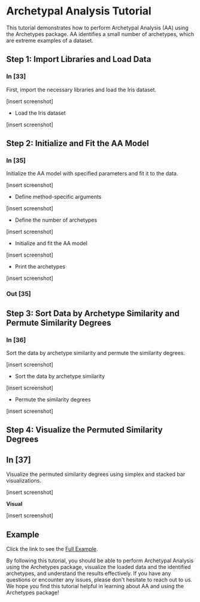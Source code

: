 # Archetypal Analysis Tutorial

This tutorial demonstrates how to perform Archetypal Analysis (AA) using the Archetypes package. AA identifies a small number of archetypes, which are extreme examples of a dataset.

## Step 1: Import Libraries and Load Data

### In [33]

First, import the necessary libraries and load the Iris dataset.

[insert screenshot]

* Load the Iris dataset

[insert screenshot]

## Step 2: Initialize and Fit the AA Model

### In [35]

Initialize the AA model with specified parameters and fit it to the data.

[insert screenshot]

* Define method-specific arguments

[insert screenshot]

* Define the number of archetypes

[insert screenshot]

* Initialize and fit the AA model

[insert screenshot]

* Print the archetypes

[insert screenshot]

### Out [35]

## Step 3: Sort Data by Archetype Similarity and Permute Similarity Degrees

### In [36]

Sort the data by archetype similarity and permute the similarity degrees.

[insert screenshot]

* Sort the data by archetype similarity

[insert screenshot]

* Permute the similarity degrees

[insert screenshot]

## Step 4: Visualize the Permuted Similarity Degrees

## In [37]

Visualize the permuted similarity degrees using simplex and stacked bar visualizations.

[insert screenshot]

**Visual**

[insert screenshot]

## Example 

Click the link to see the [Full Example]([docs/getting_started/examples/aa.ipynb](https://github.com/aleixalcacer/archetypes/blob/c8423656725ed89ccb299a21acbe336b47707574/docs/getting_started/examples/aa.ipynb)).

By following this tutorial, you should be able to perform Archetypal Analysis using the Archetypes package, visualize the loaded data and the identified archetypes, and understand the results effectively. If you have any questions or encounter any issues, please don't hesitate to reach out to us. We hope you find this tutorial helpful in learning about AA and using the Archetypes package!

